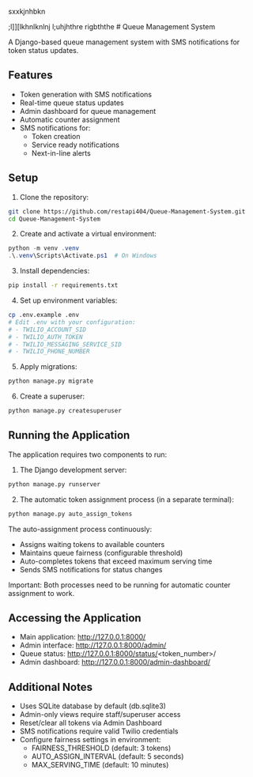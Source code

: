 sxxkjnhbkn 


;l]][lkhnlknlnj      l;uhjhthre rigbththe # Queue Management System

A Django-based queue management system with SMS notifications for token status updates.

## Features

- Token generation with SMS notifications
- Real-time queue status updates
- Admin dashboard for queue management
- Automatic counter assignment
- SMS notifications for:
  - Token creation
  - Service ready notifications
  - Next-in-line alerts

## Setup

1. Clone the repository:
```bash
git clone https://github.com/restapi404/Queue-Management-System.git
cd Queue-Management-System
```

2. Create and activate a virtual environment:
```powershell
python -m venv .venv
.\.venv\Scripts\Activate.ps1  # On Windows
```

3. Install dependencies:
```bash
pip install -r requirements.txt
```

4. Set up environment variables:
```bash
cp .env.example .env
# Edit .env with your configuration:
# - TWILIO_ACCOUNT_SID
# - TWILIO_AUTH_TOKEN
# - TWILIO_MESSAGING_SERVICE_SID
# - TWILIO_PHONE_NUMBER
```

5. Apply migrations:
```bash
python manage.py migrate
```

6. Create a superuser:
```bash
python manage.py createsuperuser
```

## Running the Application

The application requires two components to run:

1. The Django development server:
```bash
python manage.py runserver
```

2. The automatic token assignment process (in a separate terminal):
```bash
python manage.py auto_assign_tokens
```

The auto-assignment process continuously:
- Assigns waiting tokens to available counters
- Maintains queue fairness (configurable threshold)
- Auto-completes tokens that exceed maximum serving time
- Sends SMS notifications for status changes

Important: Both processes need to be running for automatic counter assignment to work.

## Accessing the Application

- Main application: http://127.0.0.1:8000/
- Admin interface: http://127.0.0.1:8000/admin/
- Queue status: http://127.0.0.1:8000/status/<token_number>/
- Admin dashboard: http://127.0.0.1:8000/admin-dashboard/

## Additional Notes

- Uses SQLite database by default (db.sqlite3)
- Admin-only views require staff/superuser access
- Reset/clear all tokens via Admin Dashboard
- SMS notifications require valid Twilio credentials
- Configure fairness settings in environment:
  - FAIRNESS_THRESHOLD (default: 3 tokens)
  - AUTO_ASSIGN_INTERVAL (default: 5 seconds)
  - MAX_SERVING_TIME (default: 10 minutes)

